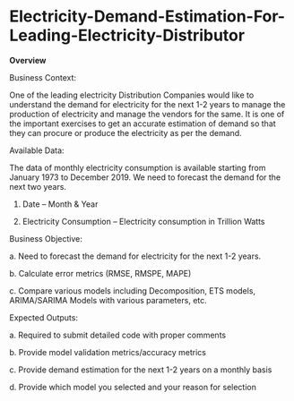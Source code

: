# Electricity-Demand-Estimation-For-Leading-Electricity-Distributor

**Overview**

Business Context:

One of the leading electricity Distribution Companies would like to understand the demand for electricity for
the next 1-2 years to manage the production of electricity and manage the vendors for the same. It
is one of the important exercises to get an accurate estimation of demand so that they can procure
or produce the electricity as per the demand.

Available Data:

The data of monthly electricity consumption is available starting from January 1973 to December 2019.
We need to forecast the demand for the next two years.

1. Date – Month & Year
   
2. Electricity Consumption – Electricity consumption in Trillion Watts
   
Business Objective:

a. Need to forecast the demand for electricity for the next 1-2 years.

b. Calculate error metrics (RMSE, RMSPE, MAPE)

c. Compare various models including Decomposition, ETS models, ARIMA/SARIMA Models with
various parameters, etc.

Expected Outputs:

a. Required to submit detailed code with proper comments

b. Provide model validation metrics/accuracy metrics

c. Provide demand estimation for the next 1-2 years on a monthly basis

d. Provide which model you selected and your reason for selection
